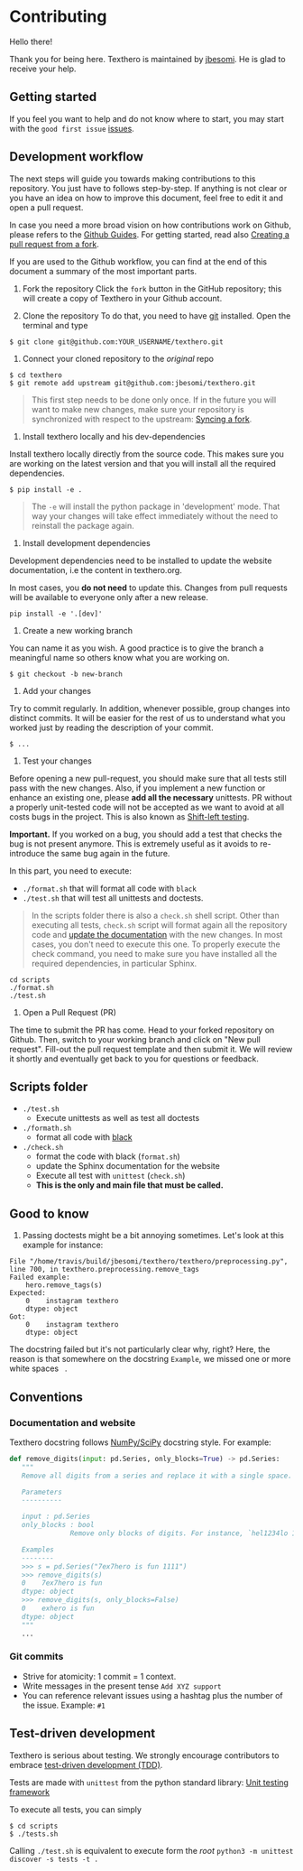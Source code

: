 # Contributing

Hello there!

Thank you for being here. Texthero is maintained by [jbesomi](https://github.com/jbesomi). He is glad to receive your help.

## Getting started

If you feel you want to help and do not know where to start, you may start with the `good first issue` [issues](https://github.com/jbesomi/texthero/issues).

## Development workflow

The next steps will guide you towards making contributions to this repository. You just have to follows step-by-step. If anything is not clear or you have an idea on how to improve this document, feel free to edit it and open a pull request.

In case you need a more broad vision on how contributions work on Github, please refers to the [Github Guides](https://guides.github.com/). For getting started, read also [Creating a pull request from a fork](https://help.github.com/en/github/collaborating-with-issues-and-pull-requests/creating-a-pull-request-from-a-fork).

If you are used to the Github workflow, you can find at the end of this document a summary of the most important parts.

1. Fork the repository
   Click the `fork` button in the GitHub repository; this will create a copy of Texthero in your Github account.

1. Clone the repository
   To do that, you need to have [git](https://git-scm.com/) installed. Open the terminal and type

```
$ git clone git@github.com:YOUR_USERNAME/texthero.git
```
1. Connect your cloned repository to the _original_ repo

```
$ cd texthero
$ git remote add upstream git@github.com:jbesomi/texthero.git
```

> This first step needs to be done only once. If in the future you will want to make new changes, make sure your repository is synchronized with respect to the upstream: [Syncing a fork](https://help.github.com/en/github/collaborating-with-issues-and-pull-requests/syncing-a-fork).

1. Install texthero locally and his dev-dependencies

Install texthero locally directly from the source code. This makes sure you are working on the latest version and that you will install all the required dependencies.

```
$ pip install -e .
```

> The `-e` will install the python package in 'development' mode. That way your changes will take effect immediately without the need to reinstall the package again.

1. Install development dependencies

Development dependencies need to be installed to update the website documentation, i.e the content in texthero.org. 

In most cases, you **do not need** to update this. Changes from pull requests will be available to everyone only after a new release.

```
pip install -e '.[dev]'
```


1. Create a new working branch

You can name it as you wish. A good practice is to give the branch a meaningful name so others know what you are working on.

```
$ git checkout -b new-branch
```

1. Add your changes

Try to commit regularly. In addition, whenever possible, group changes into distinct commits. It will be easier for the rest of us to understand what you worked just by reading the description of your commit.

```
$ ...
```

1. Test your changes

Before opening a new pull-request, you should make sure that all tests still pass with the new changes. Also, if you implement a new function or enhance an existing one, please **add all the necessary** unittests. PR without a properly unit-tested code will not be accepted as we want to avoid at all costs bugs in the project. This is also known as [Shift-left testing](https://en.wikipedia.org/wiki/Shift-left_testing).

**Important.** If you worked on a bug, you should add a test that checks the bug is not present anymore. This is extremely useful as it avoids to re-introduce the same bug again in the future.

In this part, you need to execute:
 - `./format.sh` that will format all code with `black`
- `./test.sh` that will test all unittests and doctests. 

> In the scripts folder there is also a `check.sh` shell script. Other than executing all tests, `check.sh` script will format again all the repository code and [update the documentation](#documentation) with the new changes. In most cases, you don't need to execute this one. To properly execute the check command, you need to make sure you have installed all the required dependencies, in particular Sphinx.

```
cd scripts
./format.sh
./test.sh
```

1. Open a Pull Request (PR)

The time to submit the PR has come. Head to your forked repository on Github. Then, switch to your working branch and click on "New pull request". Fill-out the pull request template and then submit it. We will review it shortly and eventually get back to you for questions or feedback.

## Scripts folder

- `./test.sh`
   - Execute unittests as well as test all doctests
- `./formath.sh`
   - format all code with [black](https://github.com/psf/black)
- `./check.sh`
   - format the code with black (`format.sh`)
   - update the Sphinx documentation for the website
   - Execute all test with `unittest` (`check.sh`)
   - **This is the only and main file that must be called.**

## Good to know

1. Passing doctests might be a bit annoying sometimes. Let's look at this example for instance:

```
File "/home/travis/build/jbesomi/texthero/texthero/preprocessing.py", line 700, in texthero.preprocessing.remove_tags
Failed example:
    hero.remove_tags(s)
Expected:
    0    instagram texthero
    dtype: object 
Got:
    0    instagram texthero
    dtype: object
```

The docstring failed but it's not particularly clear why, right? Here, the reason is that somewhere on the docstring `Example`, we missed one or more white spaces ` `.

## Conventions

### Documentation and website

Texthero docstring follows [NumPy/SciPy](https://numpydoc.readthedocs.io/en/latest/format.html) docstring style. For example:

```python
def remove_digits(input: pd.Series, only_blocks=True) -> pd.Series:
   """
   Remove all digits from a series and replace it with a single space.

   Parameters
   ----------

   input : pd.Series
   only_blocks : bool
               Remove only blocks of digits. For instance, `hel1234lo 1234` becomes `hel1234lo`.

   Examples
   --------
   >>> s = pd.Series("7ex7hero is fun 1111")
   >>> remove_digits(s)
   0    7ex7hero is fun 
   dtype: object
   >>> remove_digits(s, only_blocks=False)
   0    exhero is fun 
   dtype: object
   """
   ...
```


### Git commits

- Strive for atomicity: 1 commit = 1 context.
- Write messages in the present tense `Add XYZ support`
- You can reference relevant issues using a hashtag plus the number of the issue. Example: `#1`


## Test-driven development

Texthero is serious about testing. We strongly encourage contributors to embrace [test-driven development (TDD)](https://en.wikipedia.org/wiki/Test-driven_development).

Tests are made with `unittest` from the python standard library: [Unit testing framework](https://docs.python.org/3/library/unittest.html)
 
To execute all tests, you can simply
```
$ cd scripts
$ ./tests.sh
```

Calling `./test.sh` is equivalent to execute form the _root_ `python3 -m unittest discover -s tests -t .`
